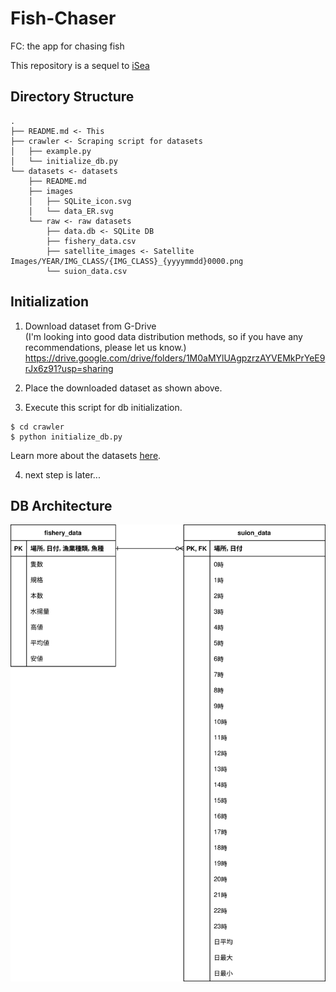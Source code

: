 # Fish-Chaser
FC: the app for chasing fish

This repository is a sequel to [iSea](https://github.com/pop-ketle/iSea)

## Directory Structure
```
.
├── README.md <- This
├── crawler <- Scraping script for datasets
│   ├── example.py
│   └── initialize_db.py
└── datasets <- datasets
    ├── README.md
    ├── images
    │   ├── SQLite_icon.svg
    │   └── data_ER.svg
    └── raw <- raw datasets
        ├── data.db <- SQLite DB
        ├── fishery_data.csv
        ├── satellite_images <- Satellite Images/YEAR/IMG_CLASS/{IMG_CLASS}_{yyyymmdd}0000.png
        └── suion_data.csv
```

## Initialization
1. Download dataset from G-Drive  
(I'm looking into good data distribution methods, so if you have any recommendations, please let us know.)  
https://drive.google.com/drive/folders/1M0aMYlUAgpzrzAYVEMkPrYeE9rJx6z91?usp=sharing

2. Place the downloaded dataset as shown above.

3. Execute this script for db initialization.

```
$ cd crawler
$ python initialize_db.py
```

Learn more about the datasets [here](./datasets/README.md).


4. next step is later...

## DB Architecture
![ER図](./datasets/images/data_ER.svg)